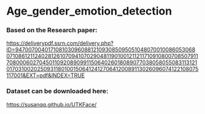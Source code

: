 # Age_gender_emotion_detection

### Based on the Research paper:
https://deliverypdf.ssrn.com/delivery.php?ID=947007004017108103096088121093085095051048070010086053068071086121124028126107094107029048119010012112117109108007085079117080006027045011092089099115064026018089077038058055083113121017031002025093118010015064124127064120089113026096074122108075117001&EXT=pdf&INDEX=TRUE


### Dataset can be downloaded here:
https://susanqq.github.io/UTKFace/
